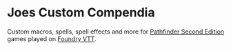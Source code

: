 # Joes Custom Compendia

Custom macros, spells, spell effects and more for [Pathfinder Second Edition](https://paizo.com/pathfinder) games played on [Foundry VTT](https://foundryvtt.com/).
